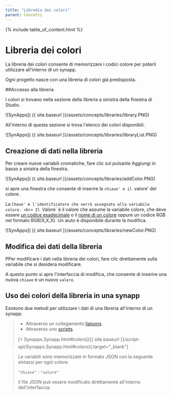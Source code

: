 ```yaml
---
title: "Libredia dei colori"
parent: Concetti
---
```



{% include table_of_content.html %}

# Libreria dei colori

La libreria dei colori consente di memorizzare i codici colore per poterli utilizzare all'interno di un synapp.

Ogni progetto nasce con una libreria di colori già predisposta.

##Accesso alla libreria

I colori si trovano nella sezione della libreria a sinistra della finestra di Studio.

![SynApps]( {{ site.baseurl }}/assets/concepts/libraries/library.PNG)

All'interno di questa sezione si trova l'elenco dei colori disponibili.

![SynApps]( {{ site.baseurl }}/assets/concepts/libraries/libraryList.PNG)

## Creazione di dati nella libreria

Per creare nuove variabili cromatiche, fare clic sul pulsante Aggiungi in basso a sinistra della finestra.

![SynApps]( {{ site.baseurl }}/assets/concepts/libraries/addColor.PNG)

si apre una finestra che consente di inserire la `chiave' e il `valore' del colore.

La `Chave' è l'identificatore che verrà assegnato alla variabile colore.
<br>
Il `Valore` è il valore che assume la variabile colore, che deve essere [un codice esadecimale](https://htmlcolorcodes.com/fr/) o il [nome di un colore](https://developer.mozilla.org/fr/docs/Web/CSS/color_value) oppure un codice RGB nel formato RGB(X,X,X).
Un aiuto è disponibile durante la modifica.

![SynApps]( {{ site.baseurl }}/assets/concepts/libraries/newColor.PNG)

## Modifica dei dati della libreria

PPer modificare i dati nella libreria dei colori, fare clic direttamente sulla variabile che si desidera modificare.

A questo punto si apre l'interfaccia di modifica, che consente di inserire una nuova `chiave` e un nuovo `valore`.

## Uso dei colori della libreria in una synapp

Esistono due metodi per utilizzare i dati di una libreria all'interno di un synapp:

>- Attraverso un collegamento [liaisons](binding.md).
>- Attraverso uno [scripts](scripts/index.md).
>
>[⚡ Synapps.Synapp.html#colors]({{ site.baseurl }}/script-api/Synapps.Synapp.html#colors){:target="_blank"}


>Le variabili sono memorizzate in formato JSON con la seguente sintassi per ogni colore:
>
>`"Chiave"` : `"valore"`
>
> il file JSON può essere modificato direttamente all'interno dell'interfaccia.
